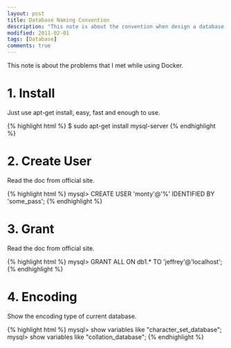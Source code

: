 ```yaml
---
layout: post
title: Database Naming Convention
description: "This note is about the convention when design a database."
modified: 2011-02-01
tags: [Database]
comments: true
---
```


This note is about the problems that I met while using Docker.

# 1. Install

Just use apt-get install, easy, fast and enough to use.

{% highlight html %}
$ sudo apt-get install mysql-server
{% endhighlight %}

# 2. Create User

Read the doc from official site.

{% highlight html %}
mysql> CREATE USER 'monty'@'%' IDENTIFIED BY 'some_pass';
{% endhighlight %}

# 3. Grant

Read the doc from official site.

{% highlight html %}
mysql> GRANT ALL ON db1.* TO 'jeffrey'@'localhost';
{% endhighlight %}

# 4. Encoding

Show the encoding type of current database.

{% highlight html %}
mysql> show variables like "character_set_database";
mysql> show variables like "collation_database";
{% endhighlight %}